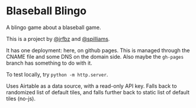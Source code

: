 # Blaseball Blingo

A blingo game about a blaseball game.

This is a project by [@jrfbz](https://twitter.com/jrfbz) and [@spilliams](https://twitter.com/spilliams).

It has one deployment: here, on github pages. This is managed through the CNAME file and some DNS on the domain side. Also maybe the `gh-pages` branch has something to do with it.

To test locally, try `python -m http.server`.

Uses Airtable as a data source, with a read-only API key. Falls back to randomized list of default tiles, and falls further back to static list of default tiles (no-js).
